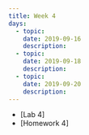```yaml
---
title: Week 4
days:
  - topic: 
    date: 2019-09-16
    description: 
  - topic:
    date: 2019-09-18
    description: 
  - topic: 
    date: 2019-09-20
    description: 
---
```


- [Lab 4]
- [Homework 4]
